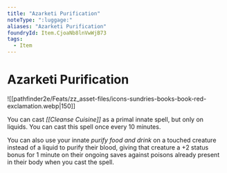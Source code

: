 ```yaml
---
title: "Azarketi Purification"
noteType: ":luggage:"
aliases: "Azarketi Purification"
foundryId: Item.CjoaNb8lnVwWjB73
tags:
  - Item
---
```


# Azarketi Purification
![[pathfinder2e/Feats/zz_asset-files/icons-sundries-books-book-red-exclamation.webp|150]]

You can cast _[[Cleanse Cuisine]]_ as a primal innate spell, but only on liquids. You can cast this spell once every 10 minutes.

You can also use your innate _purify food and drink_ on a touched creature instead of a liquid to purify their blood, giving that creature a +2 status bonus for 1 minute on their ongoing saves against poisons already present in their body when you cast the spell.


